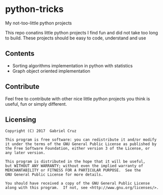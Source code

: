 # python-tricks
My not-too-little python projects

This repo conatins little python projects I find fun and did not take
too long to build. These projects should be easy to code, understand and
use

## Contents

- Sorting algorithms implementation in python with statistics
- Graph object oriented implementation

## Contribute

Feel free to contribute with other nice little python projects you
think is useful, fun or simply different.

## Licensing

    Copyright (C) 2017  Gabriel Cruz

    This program is free software: you can redistribute it and/or modify
    it under the terms of the GNU General Public License as published by
    the Free Software Foundation, either version 3 of the License, or
    any later version.

    This program is distributed in the hope that it will be useful,
    but WITHOUT ANY WARRANTY; without even the implied warranty of
    MERCHANTABILITY or FITNESS FOR A PARTICULAR PURPOSE.  See the
    GNU General Public License for more details.

    You should have received a copy of the GNU General Public License
    along with this program.  If not, see <http://www.gnu.org/licenses/>.
